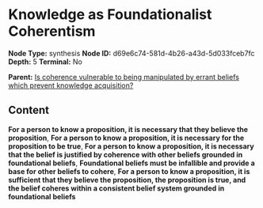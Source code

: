 # Knowledge as Foundationalist Coherentism

**Node Type:** synthesis
**Node ID:** d69e6c74-581d-4b26-a43d-5d033fceb7fc
**Depth:** 5
**Terminal:** No

**Parent:** [Is coherence vulnerable to being manipulated by errant beliefs which prevent knowledge acquisition?](is-coherence-vulnerable-to-being-manipulated-by-errant-beliefs-which-prevent-knowledge-acquisition-antithesis-cd575ae1-f6a4-4b9a-8db7-d23b61f84f71.md)

## Content

**For a person to know a proposition, it is necessary that they believe the proposition**, **For a person to know a proposition, it is necessary for the proposition to be true**, **For a person to know a proposition, it is necessary that the belief is justified by coherence with other beliefs grounded in foundational beliefs**, **Foundational beliefs must be infallible and provide a base for other beliefs to cohere**, **For a person to know a proposition, it is sufficient that they believe the proposition, the proposition is true, and the belief coheres within a consistent belief system grounded in foundational beliefs**

